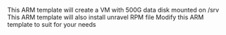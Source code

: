 This ARM template will create a VM with 500G data disk mounted on /srv 
This ARM template will also install unravel RPM file
Modify this ARM template to suit for your needs
